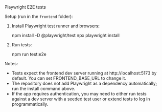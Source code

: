Playwright E2E tests

Setup (run in the `frontend` folder):

1. Install Playwright test runner and browsers:

   npm install -D @playwright/test
   npx playwright install

2. Run tests:

   npm run test:e2e

Notes:
- Tests expect the frontend dev server running at http://localhost:5173 by default. You can set FRONTEND_BASE_URL to change it.
- The repository does not add Playwright as a dependency automatically; run the install command above.
- If the app requires authentication, you may need to either run tests against a dev server with a seeded test user or extend tests to log in programmatically.
